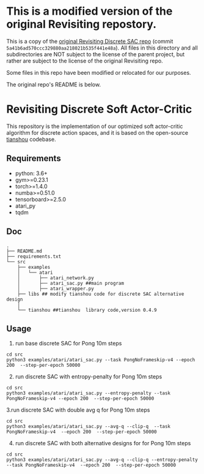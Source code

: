
# This is a modified version of the original Revisiting repostory.
This is a copy of the [original Revisiting Discrete SAC repo](https://github.com/coldsummerday/Revisiting-Discrete-SAC) (commit `5a41b6ad570ccc329880aa218021b535f441e48a`). All files in this directory and all subdirectories are NOT subject to the license of the parent project, but rather are subject to the license of the original Revisiting repo.

Some files in this repo have been modified or relocated for our purposes.

The original repo's README is below.



# Revisiting Discrete Soft Actor-Critic
This repository is the implementation of our optimized soft actor-critic algorithm for discrete action spaces, and it is based on the open-source [tianshou](https://github.com/thu-ml/tianshou) codebase.

## Requirements
- python: 3.6+
- gym>=0.23.1
- torch>=1.4.0
- numba>=0.51.0
- tensorboard>=2.5.0
- atari_py
- tqdm

## Doc
```
.
├── README.md
├── requirements.txt
└── src
    ├── examples
    │   └── atari
    │       ├── atari_network.py
    │       ├── atari_sac.py ##main program
    │       ├── atari_wrapper.py
    ├── libs ## modify tianshou code for discrete SAC alternative design 
    │    
    └── tianshou ##tianshou  library code,version 0.4.9

```


## Usage

1. run base discrete SAC for Pong  10m steps
```
cd src
python3 examples/atari/atari_sac.py --task PongNoFrameskip-v4 --epoch 200  --step-per-epoch 50000
```

2. run  discrete SAC with entropy-penalty for Pong  10m steps
```shell
cd src
python3 examples/atari/atari_sac.py --entropy-penalty --task PongNoFrameskip-v4 --epoch 200  --step-per-epoch 50000
```
3.run  discrete SAC with double avg q for Pong  10m steps
```shell
cd src
python3 examples/atari/atari_sac.py --avg-q --clip-q  --task PongNoFrameskip-v4  --epoch 200  --step-per-epoch 50000
```

4. run discrete SAC with both alternative designs for for Pong  10m steps
```shell
cd src
python3 examples/atari/atari_sac.py --avg-q --clip-q --entropy-penalty --task PongNoFrameskip-v4  --epoch 200  --step-per-epoch 50000
```

